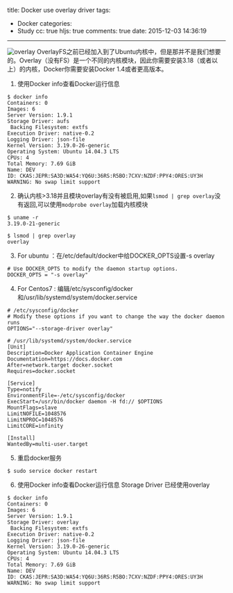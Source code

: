 title: Docker use overlay driver
tags:
  - Docker
categories:
  - Study
cc: true
hljs: true
comments: true
date: 2015-12-03 14:36:19
---
![overlay](http://docs.daocloud.io/images/c/0/3/5/1/c03512523e75f366ecf8f40442cbd8b46b227d28-3.png)
OverlayFS之前已经加入到了Ubuntu内核中，但是那并不是我们想要的。Overlay（没有FS）是一个不同的内核模块，因此你需要安装3.18（或者以上）的内核，Docker你需要安装Docker 1.4或者更高版本。
1. 使用Docker info查看Docker运行信息

```
$ docker info
Containers: 0
Images: 6
Server Version: 1.9.1
Storage Driver: aufs
 Backing Filesystem: extfs
Execution Driver: native-0.2
Logging Driver: json-file
Kernel Version: 3.19.0-26-generic
Operating System: Ubuntu 14.04.3 LTS
CPUs: 4
Total Memory: 7.69 GiB
Name: DEV
ID: CKAS:JEPR:SA3D:WA54:YQ6U:36RS:R5BO:7CXV:NZDF:PPY4:ORES:UY3H
WARNING: No swap limit support
```
2. 确认内核>3.18并且模块overlay有没有被启用,如果```lsmod | grep overlay```没有返回,可以使用```modprobe overlay```加载内核模块 
```
$ uname -r
3.19.0-21-generic

$ lsmod | grep overlay
overlay
```
3. For ubuntu ：在/etc/default/docker中给DOCKER_OPTS设置-s overlay
```
# Use DOCKER_OPTS to modify the daemon startup options.
DOCKER_OPTS = "-s overlay"
```

4. For Centos7 : 编辑/etc/sysconfig/docker和/usr/lib/systemd/system/docker.service
```
# /etc/sysconfig/docker
# Modify these options if you want to change the way the docker daemon runs
OPTIONS="--storage-driver overlay"

# /usr/lib/systemd/system/docker.service
[Unit]
Description=Docker Application Container Engine
Documentation=https://docs.docker.com
After=network.target docker.socket
Requires=docker.socket

[Service]
Type=notify
EnvironmentFile=-/etc/sysconfig/docker
ExecStart=/usr/bin/docker daemon -H fd:// $OPTIONS
MountFlags=slave
LimitNOFILE=1048576
LimitNPROC=1048576
LimitCORE=infinity

[Install]
WantedBy=multi-user.target
```

5. 重启docker服务
```
$ sudo service docker restart
```
6. 使用Docker info查看Docker运行信息 Storage Driver 已经使用overlay
```
$ docker info
Containers: 0
Images: 6
Server Version: 1.9.1
Storage Driver: overlay
 Backing Filesystem: extfs
Execution Driver: native-0.2
Logging Driver: json-file
Kernel Version: 3.19.0-26-generic
Operating System: Ubuntu 14.04.3 LTS
CPUs: 4
Total Memory: 7.69 GiB
Name: DEV
ID: CKAS:JEPR:SA3D:WA54:YQ6U:36RS:R5BO:7CXV:NZDF:PPY4:ORES:UY3H
WARNING: No swap limit support
```
